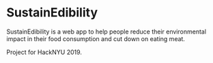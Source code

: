 # SustainEdibility

SustainEdibility is a web app to help people reduce their environmental impact in their food consumption and cut down on eating meat.

Project for HackNYU 2019.
